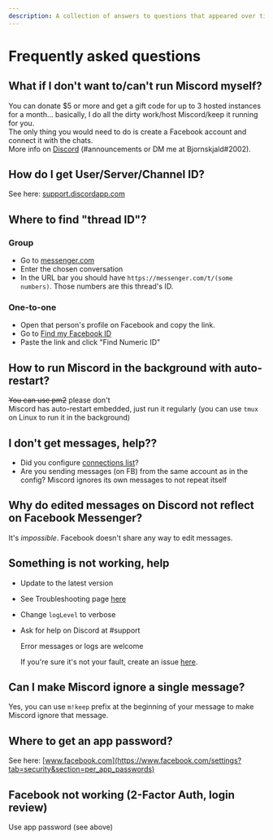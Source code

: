```yaml
---
description: A collection of answers to questions that appeared over time.
---
```


# Frequently asked questions

## What if I don't want to/can't run Miscord myself?

You can donate $5 or more and get a gift code for up to 3 hosted instances for a month... basically, I do all the dirty work/host Miscord/keep it running for you.  
The only thing you would need to do is create a Facebook account and connect it with the chats.  
More info on [Discord](https://discord.gg/miscord) \(\#announcements or DM me at Bjornskjald\#2002\).

## How do I get User/Server/Channel ID?

See here: [support.discordapp.com](https://support.discordapp.com/hc/en-us/articles/206346498-Where-can-I-find-my-User-Server-Message-ID-)

## Where to find "thread ID"?

### Group

* Go to [messenger.com](https://messenger.com)
* Enter the chosen conversation
* In the URL bar you should have `https://messenger.com/t/(some numbers)`. Those numbers are this thread's ID.

### One-to-one

* Open that person's profile on Facebook and copy the link.
* Go to [Find my Facebook ID](https://findmyfbid.com/)
* Paste the link and click "Find Numeric ID"

## How to run Miscord in the background with auto-restart?

~~You can use pm2~~ please don't  
Miscord has auto-restart embedded, just run it regularly \(you can use `tmux` on Linux to run it in the background\)

## **I don't get messages, help??**

* Did you configure [connections list](Connections.yml)?
* Are you sending messages \(on FB\) from the same account as in the config? Miscord ignores its own messages to not repeat itself

## **Why do edited messages on Discord not reflect on Facebook Messenger?**

It's _impossible_. Facebook doesn't share any way to edit messages.

## **Something is not working, help**

* Update to the latest version
* See Troubleshooting page [here](troubleshooting)
* Change `logLevel` to verbose
* Ask for help on Discord at \#support

  Error messages or logs are welcome

  If you're sure it's not your fault, create an issue [here](https://github.com/miscord/miscord/issues/new).

## **Can I make Miscord ignore a single message?**

Yes, you can use `m!keep` prefix at the beginning of your message to make Miscord ignore that message.

## **Where to get an app password?**

See here: [www.facebook.com](https://www.facebook.com/settings?tab=security&section=per_app_passwords)

## **Facebook not working \(2-Factor Auth, login review\)**

Use app password \(see above\)



